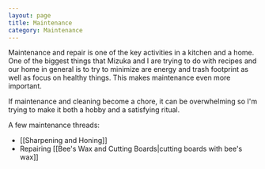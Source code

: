 ```yaml
---
layout: page
title: Maintenance
category: Maintenance
---
```

Maintenance and repair is one of the key activities in a kitchen and a home. One of the biggest things that Mizuka and I are trying to do with recipes and our home in general is to try to minimize are energy and trash footprint as well as focus on healthy things. This makes maintenance even more important.

If maintenance and cleaning become a chore, it can be overwhelming so I'm trying to make it both a hobby and a satisfying ritual.

A few maintenance threads:

- [[Sharpening and Honing]]
- Repairing [[Bee's Wax and Cutting Boards|cutting boards with bee's wax]]